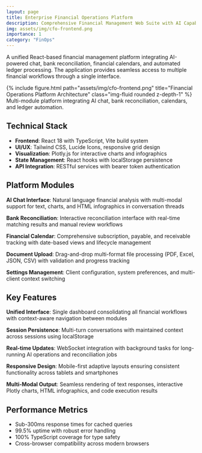 ```yaml
---
layout: page
title: Enterprise Financial Operations Platform
description: Comprehensive Financial Management Web Suite with AI Capabilities
img: assets/img/cfo-frontend.png
importance: 1
category: "FinOps"
---
```


A unified React-based financial management platform integrating AI-powered chat, bank reconciliation, financial calendars, and automated ledger processing. The application provides seamless access to multiple financial workflows through a single interface.

<div class="row justify-content-sm-center">
    <div class="col-sm mt-3 mt-md-0">
        {% include figure.html path="assets/img/cfo-frontend.png" title="Financial Operations Platform Architecture" class="img-fluid rounded z-depth-1" %}
    </div>
</div>
<div class="caption">
    Multi-module platform integrating AI chat, bank reconciliation, calendars, and ledger automation.
</div>

## Technical Stack
- **Frontend**: React 18 with TypeScript, Vite build system
- **UI/UX**: Tailwind CSS, Lucide Icons, responsive grid design
- **Visualization**: Plotly.js for interactive charts and infographics
- **State Management**: React hooks with localStorage persistence
- **API Integration**: RESTful services with bearer token authentication

## Platform Modules
**AI Chat Interface**: Natural language financial analysis with multi-modal support for text, charts, and HTML infographics in conversation threads

**Bank Reconciliation**: Interactive reconciliation interface with real-time matching results and manual review workflows

**Financial Calendar**: Comprehensive subscription, payable, and receivable tracking with date-based views and lifecycle management

**Document Upload**: Drag-and-drop multi-format file processing (PDF, Excel, JSON, CSV) with validation and progress tracking

**Settings Management**: Client configuration, system preferences, and multi-client context switching

## Key Features
**Unified Interface**: Single dashboard consolidating all financial workflows with context-aware navigation between modules

**Session Persistence**: Multi-turn conversations with maintained context across sessions using localStorage

**Real-time Updates**: WebSocket integration with background tasks for long-running AI operations and reconciliation jobs

**Responsive Design**: Mobile-first adaptive layouts ensuring consistent functionality across tablets and smartphones

**Multi-Modal Output**: Seamless rendering of text responses, interactive Plotly charts, HTML infographics, and code execution results

## Performance Metrics
- Sub-300ms response times for cached queries
- 99.5% uptime with robust error handling
- 100% TypeScript coverage for type safety
- Cross-browser compatibility across modern browsers